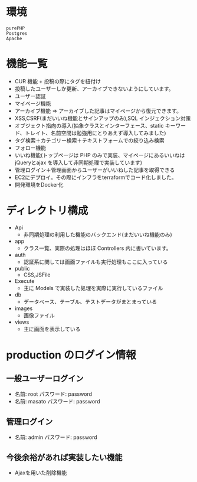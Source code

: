 # 環境

```
purePHP
Postgres
Apache
```

# 機能一覧

- CUR 機能 + 投稿の際にタグを紐付け
- 投稿したユーザーしか更新、アーカイブできないようにしています。
- ユーザー認証
- マイページ機能
- アーカイブ機能 => アーカイブした記事はマイページから復元できます。
- XSS,CSRF(まだいいね機能とサインアップのみ),SQL インジェクション対策
- オブジェクト指向の導入(抽象クラスとインターフェース、static キーワード、トレイト、名前空間は勉強用にとりあえず導入してみました)
- タグ検索＋カテゴリー検索＋テキストフォームでの絞り込み検索
- フォロー機能
- いいね機能(トップページは PHP のみで実装、マイページにあるいいねは jQueryとajax を導入して非同期処理で実装しています)
- 管理ログイン＋管理画面からユーザーがいいねした記事を取得できる
- EC2にデプロイ。その際にインフラをterraformでコード化しました。
- 開発環境をDocker化

# ディレクトリ構成

- Api
  - 非同期処理の利用した機能のバックエンド(まだいいね機能のみ)
- app
  - クラス一覧、実際の処理はほぼ Controllers 内に書いています。
- auth
  - 認証系に関しては画面ファイルも実行処理もここに入っている
- public
  - CSS,JSFile
- Execute
  - 主に Models で実装した処理を実際に実行しているファイル
- db
  - データベース、テーブル、テストデータがまとまっている
- images
  - 画像ファイル
- views
  - 主に画面を表示している

# production のログイン情報

## 一般ユーザーログイン

- 名前: root パスワード: password
- 名前: masato パスワード: password

## 管理ログイン

- 名前: admin パスワード: password

## 今後余裕があれば実装したい機能
- Ajaxを用いた削除機能
